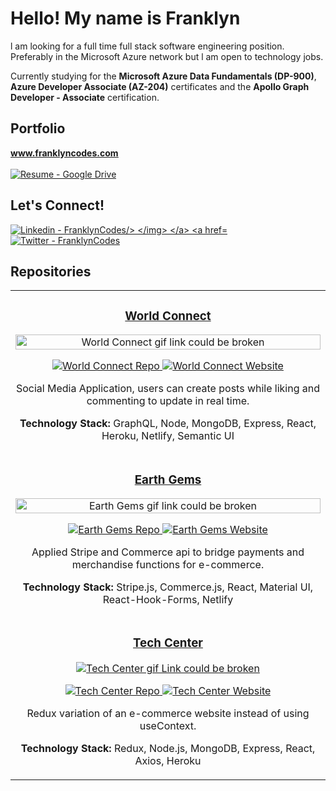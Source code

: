 <!-- https://github.com/Ileriayo/markdown-badges -->
<h1>Hello! My name is Franklyn</h1>
<p> l am looking for a full time full stack software engineering position. Preferably in the Microsoft Azure network but
    l am open to technology jobs.</p>
<p>Currently studying for the <b>Microsoft Azure Data Fundamentals (DP-900)</b>, <b>Azure Developer Associate
        (AZ-204)</b> certificates and the <b>Apollo Graph Developer - Associate</b> certification.</p>
<h2>Portfolio</h2> <b><a href="www.franklyncodes.com" alt="Franklyn Codes Website" target="_blank"><u>www.franklyncodes.com</u></a></b>
<br /> <br />
<a href="" target="_blank">
    <img src="https://img.shields.io/badge/-resume-aqua?style=for-the-badge&color=0A66C2" alt="Resume - Google Drive" />
</a>

<h2>Let's Connect!</h2>
<a href="https://www.linkedin.com/in/franklyncodes/">
    <img src="https://img.shields.io/badge/linkedin-%230077B5.svg?&style=for-the-badge&logo=linkedin&logoColor=white"
        alt="Linkedin - FranklynCodes/> </img>
</a>
<a href="https://twitter.com/FranklynCodes"> <img
        src="https://img.shields.io/badge/Twitter-1DA1F2?style=for-the-badge&logo=twitter&logoColor=white"
        alt="Twitter - FranklynCodes"></img></a>

<h2 align="left">Repositories</h2>

<div align="center">
    <table>
        <tr>
            <td width="100%">
                <h3 align="center" color="green"><b><u>World Connect</u></b></h3>
                <div align="center">
                    <a href="https://imgur.com/Myu3VhC"><img src="https://i.imgur.com/Myu3VhC.gif" height="100%"
                            title="World Connect" alt="World Connect gif link could be broken " /></a>
                    <p>
                        <a href="https://github.com/FranklynCodes/SocialMedia001" target="_blank">
                            <img src="https://img.shields.io/badge/Repo-blue?style=for-the-badge&logo=github"
                                alt="World Connect Repo" />
                        </a>
                        <a href="https://worldconnection.netlify.app" target="_blank">
                            <img src="https://img.shields.io/badge/-website-aqua?style=for-the-badge&color=800080"
                                alt="World Connect Website" />
                        </a>
                    </p>
                    <!-- <img src ="https://api.netlify.com/api/v1/badges/afe4370c-a7b6-4f00-8ddd-3aa23dff2bf5/deploy-status" alt ="Social Media" /> -->
                    <p>Social Media Application, users can create posts while liking and commenting to update in
                        real time.
                    </p>
                    <!-- <p align="left"> Lorem Eiusmod velit proident labore in nulla.</p> -->
                    <p><strong>Technology Stack:</strong> GraphQL, Node, MongoDB, Express, React, Heroku,
                        Netlify,
                        Semantic UI
                </div>
            </td>
        </tr>
        <tr>
            <td width="100%">
                <h3 align="center" color="green"><b><u>Earth Gems</u></b></h2>
                    <div align="center">
                        <a href="https://imgur.com/knUCV4W"><img src="https://i.imgur.com/knUCV4W.gif" height="100%"
                                title="Earth Gems" alt="Earth Gems gif link could be broken" /></a>
                        <p>
                            <a href="https://github.com/FranklynCodes/ecommerece1" target="_blank">
                                <img src="https://img.shields.io/badge/Repo-blue?style=for-the-badge&logo=github"
                                    alt="Earth Gems Repo" />
                            </a>
                            <a href="https://earthgems.netlify.app" target="_blank">
                                <img src="https://img.shields.io/badge/-website-green?style=for-the-badge&color=800080"
                                    alt="Earth Gems Website" />
                            </a>
                        </p>
                        <!-- <img src="https://api.netlify.com/api/v1/badges/8c40f4da-ff0b-4f54-8902-18aea6b47094/deploy-status" alt = "Earth Gems Deployment Status"/> -->
                        <p> Applied Stripe and Commerce api to bridge payments and merchandise functions for
                            e-commerce. </p>
                        <p><strong>Technology Stack:</strong> Stripe.js, Commerce.js, React, Material UI,
                            React-Hook-Forms, Netlify</p>
                    </div>
        </tr>
        <tr>
            <td width="100%">
                <h3 align="center" color="green"><b><u>Tech Center</u></b></h2>
                    <div align="center">
                        <a href="https://imgur.com/RubKoqb" target="_blank"><img src="https://imgur.com/RubKoqb.gif"
                                title="Tech Center" alt="Tech Center gif Link could be broken" /></a>
                        <p>
                            <a href="https://github.com/FranklynCodes/ecommerece2" target="_blank">
                                <img src="https://img.shields.io/badge/Repo-blue?style=for-the-badge&logo=github"
                                    alt="Tech Center Repo" />
                            </a>
                            <a href="https://techcenter-ecommerce.herokuapp.com" target="_blank">
                                <img src="https://img.shields.io/badge/-website-green?style=for-the-badge&color=800080"
                                    alt="Tech Center Website" />
                            </a>
                        </p>
                        <p> Redux variation of an e-commerce website instead of using useContext. </p>
                        <p><strong>Technology Stack:</strong> Redux, Node.js, MongoDB, Express, React, Axios, Heroku</p>
                    </div>
        </tr>
    </table>
</div>
